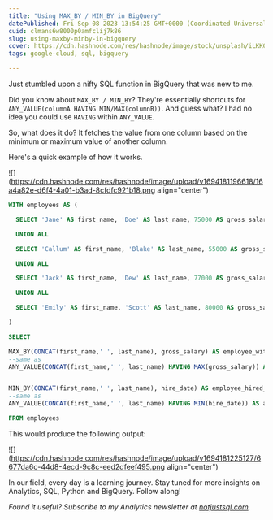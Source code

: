 ```yaml
---
title: "Using MAX_BY / MIN_BY in BigQuery"
datePublished: Fri Sep 08 2023 13:54:25 GMT+0000 (Coordinated Universal Time)
cuid: clmans6w8000p0amfclij7k86
slug: using-maxby-minby-in-bigquery
cover: https://cdn.hashnode.com/res/hashnode/image/stock/unsplash/iLKK0eFTywU/upload/8b848b1e33dbc6099a5bda081ea8066d.jpeg
tags: google-cloud, sql, bigquery

---
```


Just stumbled upon a nifty SQL function in BigQuery that was new to me.

Did you know about `MAX_BY / MIN_BY`? They're essentially shortcuts for `ANY_VALUE(columnA HAVING MIN/MAX(columnB))`. And guess what? I had no idea you could use `HAVING` within `ANY_VALUE`.

So, what does it do? It fetches the value from one column based on the minimum or maximum value of another column.

Here's a quick example of how it works.

![](https://cdn.hashnode.com/res/hashnode/image/upload/v1694181196618/16a4a82e-d6f4-4a01-b3ad-8cfdfc921b18.png align="center")

```sql
WITH employees AS (

  SELECT 'Jane' AS first_name, 'Doe' AS last_name, 75000 AS gross_salary, '2020-01-01' AS hire_date

  UNION ALL

  SELECT 'Callum' AS first_name, 'Blake' AS last_name, 55000 AS gross_salary, '2022-06-01' AS hire_date

  UNION ALL

  SELECT 'Jack' AS first_name, 'Dew' AS last_name, 77000 AS gross_salary, '2019-03-01' AS hire_date

  UNION ALL

  SELECT 'Emily' AS first_name, 'Scott' AS last_name, 80000 AS gross_salary, '2021-01-01' AS hire_date

)

SELECT 

MAX_BY(CONCAT(first_name,' ', last_name), gross_salary) AS employee_with_highest_gross_salary,
--same as 
ANY_VALUE(CONCAT(first_name,' ', last_name) HAVING MAX(gross_salary)) AS also_employee_with_highest_gross_salary,


MIN_BY(CONCAT(first_name,' ', last_name), hire_date) AS employee_hired_earliest,
--same as
ANY_VALUE(CONCAT(first_name,' ', last_name) HAVING MIN(hire_date)) AS also_employee_hired_earliest

FROM employees
```

This would produce the following output:

![](https://cdn.hashnode.com/res/hashnode/image/upload/v1694181225127/6677da6c-44d8-4ecd-9c8c-eed2dfeef495.png align="center")

In our field, every day is a learning journey. Stay tuned for more insights on Analytics, SQL, Python and BigQuery. Follow along!

*Found it useful? Subscribe to my Analytics newsletter at* [*notjustsql.com*](https://www.notjustsql.com)*.*